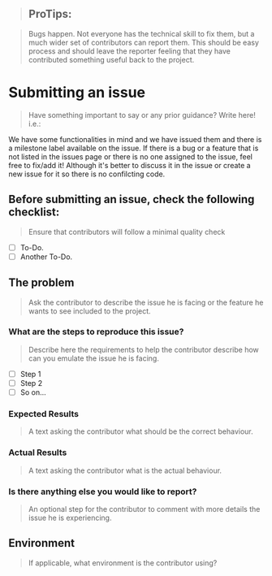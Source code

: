 > ## ProTips:

> Bugs happen. Not everyone has the technical skill to fix them, but a much wider set of contributors can report them. This should be easy process and should leave the reporter feeling that they have contributed something useful back to the project.

# Submitting an issue

> Have something important to say or any prior guidance? Write here! i.e.:

We have some functionalities in mind and we have issued them and there is a milestone label available on the issue. If there is a bug or a feature that is not listed in the issues page or there is no one assigned to the issue, feel free to fix/add it! Although it's better to discuss it in the issue or create a new issue for it so there is no confilcting code.

## Before submitting an issue, check the following checklist:

> Ensure that contributors will follow a minimal quality check

* [ ] To-Do.
* [ ] Another To-Do.

## The problem

> Ask the contributor to describe the issue he is facing or the feature he wants to see included to the project.

### What are the steps to reproduce this issue?

> Describe here the requirements to help the contributor describe how can you emulate the issue he is facing.

* [ ] Step 1
* [ ] Step 2
* [ ] So on...

### Expected Results

> A text asking the contributor what should be the correct behaviour.

### Actual Results

> A text asking the contributor what is the actual behaviour.

### Is there anything else you would like to report?

> An optional step for the contributor to comment with more details the issue he is experiencing.

## Environment

> If applicable, what environment is the contributor using?
